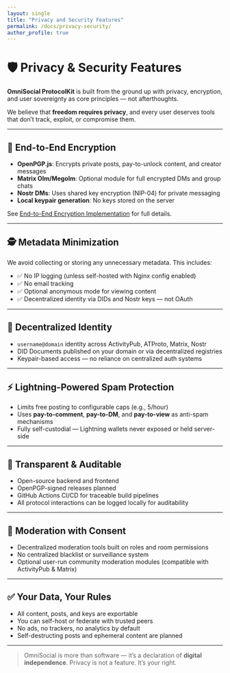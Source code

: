 ```yaml
---
layout: single
title: "Privacy and Security Features"
permalink: /docs/privacy-security/
author_profile: true
---
```


# 🛡️ Privacy & Security Features

**OmniSocial ProtocolKit** is built from the ground up with privacy, encryption, and user sovereignty as core principles — not afterthoughts.

We believe that **freedom requires privacy**, and every user deserves tools that don’t track, exploit, or compromise them.

---

## 🔐 End-to-End Encryption

- **OpenPGP.js**: Encrypts private posts, pay-to-unlock content, and creator messages
- **Matrix Olm/Megolm**: Optional module for full encrypted DMs and group chats
- **Nostr DMs**: Uses shared key encryption (NIP-04) for private messaging
- **Local keypair generation**: No keys stored on the server

See [End-to-End Encryption Implementation](./docs/end-to-end-encryption/) for full details.

---

## 🕵️ Metadata Minimization

We avoid collecting or storing any unnecessary metadata. This includes:

- ✅ No IP logging (unless self-hosted with Nginx config enabled)
- ✅ No email tracking
- ✅ Optional anonymous mode for viewing content
- ✅ Decentralized identity via DIDs and Nostr keys — not OAuth

---

## 🧬 Decentralized Identity

- `username@domain` identity across ActivityPub, ATProto, Matrix, Nostr
- DID Documents published on your domain or via decentralized registries
- Keypair-based access — no reliance on centralized auth systems

---

## ⚡ Lightning-Powered Spam Protection

- Limits free posting to configurable caps (e.g., 5/hour)
- Uses **pay-to-comment**, **pay-to-DM**, and **pay-to-view** as anti-spam mechanisms
- Fully self-custodial — Lightning wallets never exposed or held server-side

---

## 🔄 Transparent & Auditable

- Open-source backend and frontend
- OpenPGP-signed releases planned
- GitHub Actions CI/CD for traceable build pipelines
- All protocol interactions can be logged locally for auditability

---

## 🚨 Moderation with Consent

- Decentralized moderation tools built on roles and room permissions
- No centralized blacklist or surveillance system
- Optional user-run community moderation modules (compatible with ActivityPub & Matrix)

---

## ✅ Your Data, Your Rules

- All content, posts, and keys are exportable
- You can self-host or federate with trusted peers
- No ads, no trackers, no analytics by default
- Self-destructing posts and ephemeral content are planned

---

> OmniSocial is more than software — it’s a declaration of **digital independence**. Privacy is not a feature. It’s your right.
